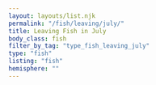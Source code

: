 ```yaml
---
layout: layouts/list.njk
permalink: "/fish/leaving/july/"
title: Leaving Fish in July
body_class: fish
filter_by_tag: "type_fish_leaving_july"
type: "fish"
listing: "fish"
hemisphere: ""
---
```

